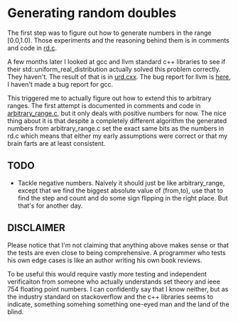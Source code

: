 # Generating random doubles #

The first step was to figure out how to generate numbers in the range
[0.0,1.0). Those experiments and the reasoning behind them is in
comments and code in [rd.c](rd.c).

A few months later I looked at gcc and llvm standard c++ libraries to
see if their std::uniform_real_distribution actually solved this
problem correctly. They haven't. The result of that is in
[urd.cxx](urd.cxx). The bug report for llvm is
[here](https://llvm.org/bugs/show_bug.cgi?id=23168), I haven't made a
bug report for gcc.

This triggered me to actually figure out how to extend this to
arbitrary ranges. The first attempt is documented in comments and code
in [arbitrary_range.c](arbitrary_range.c), but it only deals with
positive numbers for now. The nice thing about it is that despite a
completely different algorithm the generated numbers from
arbitrary_range.c set the exact same bits as the numbers in rd.c which
means that either my early assumptions were correct or that my brain
farts are at least consistent.

## TODO ##

 - Tackle negative numbers. Naively it should just be like
   arbitrary_range, except that we find the biggest absolute value of
   (from,to), use that to find the step and count and do some sign
   flipping in the right place. But that's for another day.

## DISCLAIMER ##

Please notice that I'm not claiming that anything above makes sense or
that the tests are even close to being comprehensive. A programmer
who tests his own edge cases is like an author writing his own book
reviews.

To be useful this would require vastly more testing and independent
verificaiton from someone who actually understands set theory and ieee
754 floating point numbers. I can confidently say that I know neither,
but as the industry standard on stackoverflow and the c++ libraries
seems to indicate, something somehing something one-eyed man and the
land of the blind.
